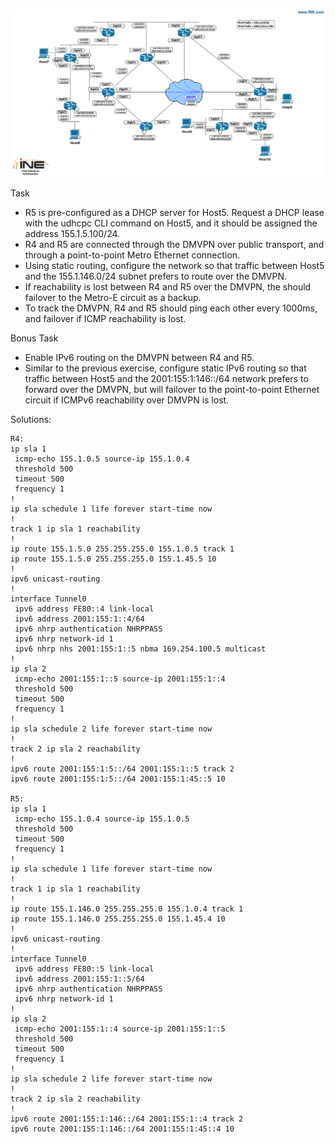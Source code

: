 ![Reliable_Static_Routing](Reliable_Static_Routing.png)

Task

- R5 is pre-configured as a DHCP server for Host5. Request a DHCP lease with the udhcpc CLI command on Host5, and it should be assigned the address 155.1.5.100/24.
- R4 and R5 are connected through the DMVPN over public transport, and through a point-to-point Metro Ethernet connection.
- Using static routing, configure the network so that traffic between Host5 and the 155.1.146.0/24 subnet prefers to route over the DMVPN.
- If reachability is lost between R4 and R5 over the DMVPN, the should failover to the Metro-E circuit as a backup.
- To track the DMVPN, R4 and R5 should ping each other every 1000ms, and failover if ICMP reachability is lost.

Bonus Task
- Enable IPv6 routing on the DMVPN between R4 and R5.
- Similar to the previous exercise, configure static IPv6 routing so that traffic between Host5 and the 2001:155:1:146::/64 network prefers to forward over the DMVPN, but will failover to the point-to-point Ethernet circuit if ICMPv6 reachability over DMVPN is lost.

Solutions:
```
R4:
ip sla 1
 icmp-echo 155.1.0.5 source-ip 155.1.0.4
 threshold 500
 timeout 500
 frequency 1
!
ip sla schedule 1 life forever start-time now
!
track 1 ip sla 1 reachability
!
ip route 155.1.5.0 255.255.255.0 155.1.0.5 track 1
ip route 155.1.5.0 255.255.255.0 155.1.45.5 10
!
ipv6 unicast-routing
!
interface Tunnel0
 ipv6 address FE80::4 link-local
 ipv6 address 2001:155:1::4/64
 ipv6 nhrp authentication NHRPPASS
 ipv6 nhrp network-id 1
 ipv6 nhrp nhs 2001:155:1::5 nbma 169.254.100.5 multicast
!
ip sla 2
 icmp-echo 2001:155:1::5 source-ip 2001:155:1::4
 threshold 500
 timeout 500
 frequency 1
!
ip sla schedule 2 life forever start-time now
!
track 2 ip sla 2 reachability
!
ipv6 route 2001:155:1:5::/64 2001:155:1::5 track 2
ipv6 route 2001:155:1:5::/64 2001:155:1:45::5 10

R5:
ip sla 1
 icmp-echo 155.1.0.4 source-ip 155.1.0.5
 threshold 500
 timeout 500
 frequency 1
!
ip sla schedule 1 life forever start-time now
!
track 1 ip sla 1 reachability
!
ip route 155.1.146.0 255.255.255.0 155.1.0.4 track 1
ip route 155.1.146.0 255.255.255.0 155.1.45.4 10
!
ipv6 unicast-routing
!
interface Tunnel0
 ipv6 address FE80::5 link-local
 ipv6 address 2001:155:1::5/64
 ipv6 nhrp authentication NHRPPASS
 ipv6 nhrp network-id 1
!
ip sla 2
 icmp-echo 2001:155:1::4 source-ip 2001:155:1::5
 threshold 500
 timeout 500
 frequency 1
!
ip sla schedule 2 life forever start-time now
!
track 2 ip sla 2 reachability
!
ipv6 route 2001:155:1:146::/64 2001:155:1::4 track 2
ipv6 route 2001:155:1:146::/64 2001:155:1:45::4 10
```